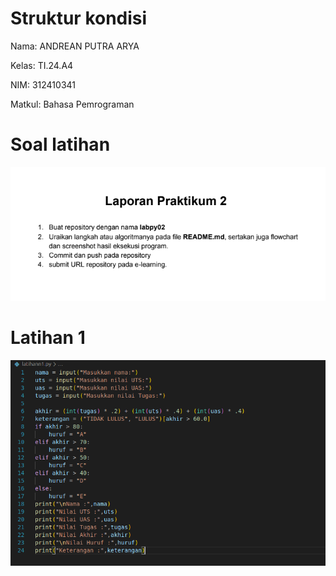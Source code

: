 # Struktur kondisi
Nama: ANDREAN PUTRA ARYA

Kelas: TI.24.A4

NIM: 312410341

Matkul: Bahasa Pemrograman

# Soal latihan
![gambar](https://github.com/andreanbadeh/fotoo/blob/f2ee036ad9f00134b2fdb34c85445e84a3559dcb/Screenshot%20From%202024-10-22%2010-49-34.png)

# Latihan 1
![gambar](https://github.com/andreanbadeh/fotoo/blob/f2ee036ad9f00134b2fdb34c85445e84a3559dcb/Screenshot%20From%202024-10-22%2010-48-20.png)
